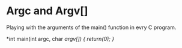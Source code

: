 # Argc and Argv[]

Playing with the arguments of the main() function in evry C program.

*int main(int argc, char *argv[])*
*{*
	*return(0);*
*}*
